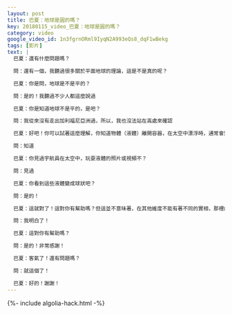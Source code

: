 ```yaml
---
layout: post
title: 巴夏：地球是圓的嗎？
key: 20180115_video_巴夏：地球是圓的嗎？
category: video
google_video_id: 1n3fgrnORml9IyqN2A993eQs8_dqF1wBekg
tags: [影片]
text: |
  巴夏：還有什麼問題嗎？

  問：還有一個，我聽過很多關於平面地球的理論，這是不是真的呢？

  巴夏：你是問，地球是不是平的？

  問：是的！我聽過不少人都這麼說過

  巴夏：你是知道地球不是平的，是吧？

  問：我從來沒有走出加利福尼亞洲過，所以，我也沒法站在高處來確認

  巴夏：好吧！你可以試著這麼理解，你知道物體（液體）離開容器，在太空中漂浮時，通常會變成球狀，知道不？

  問：知道

  巴夏：你見過宇航員在太空中，玩耍液體的照片或視頻不？

  問：見過

  巴夏：你看到這些液體變成球狀吧？

  問：是的！

  巴夏：這就對了！這對你有幫助嗎？但這並不意味著，在其他維度不能有著不同的實相，那裡的人所居住的，未必是一個星「球」，也有可能是一個平面，但這不是你們維度的實相，卻是另一個維度的實相

  問：我明白了！

  巴夏：這對你有幫助嗎？

  問：是的！非常感謝！

  巴夏：客氣了！還有問題嗎？

  問：就這個了！

  巴夏：好的！謝謝！
---
```


{%- include algolia-hack.html -%}
